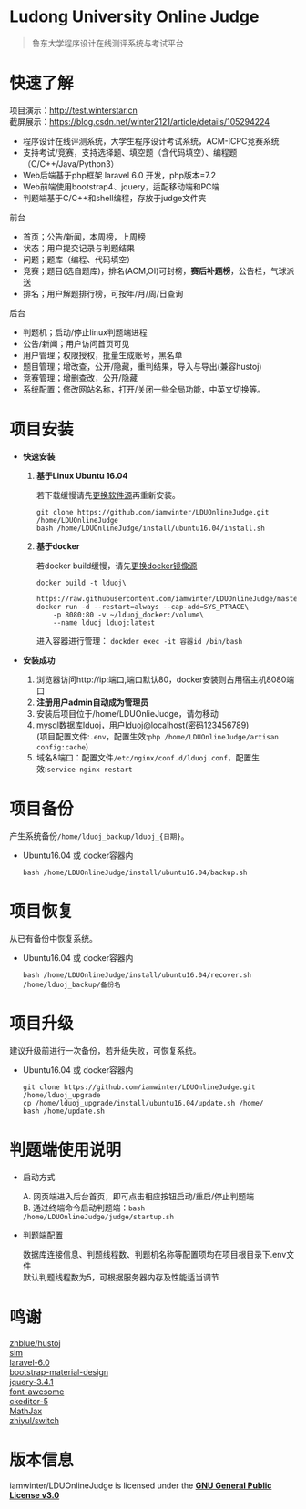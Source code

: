 Ludong University Online Judge
===
  > 鲁东大学程序设计在线测评系统与考试平台


# 快速了解

  项目演示：http://test.winterstar.cn  
  截屏展示：https://blog.csdn.net/winter2121/article/details/105294224
  
  - 程序设计在线评测系统，大学生程序设计考试系统，ACM-ICPC竞赛系统
  - 支持考试/竞赛，支持选择题、填空题（含代码填空）、编程题（C/C++/Java/Python3）
  - Web后端基于php框架 laravel 6.0 开发，php版本=7.2
  - Web前端使用bootstrap4、jquery，适配移动端和PC端
  - 判题端基于C/C++和shell编程，存放于judge文件夹
  
  前台
  
  + 首页；公告/新闻，本周榜，上周榜
  + 状态；用户提交记录与判题结果
  + 问题；题库（编程、代码填空）
  + 竞赛；题目(选自题库)，排名(ACM,OI)可封榜，**赛后补题榜**，公告栏，气球派送
  + 排名；用户解题排行榜，可按年/月/周/日查询
  
  后台

  + 判题机；启动/停止linux判题端进程
  + 公告/新闻；用户访问首页可见
  + 用户管理；权限授权，批量生成账号，黑名单
  + 题目管理；增改查，公开/隐藏，重判结果，导入与导出(兼容hustoj)
  + 竞赛管理；增删查改，公开/隐藏
  + 系统配置；修改网站名称，打开/关闭一些全局功能，中英文切换等。

# 项目安装
  
+ **快速安装**

  1. **基于Linux Ubuntu 16.04**
  
     若下载缓慢请先[更换软件源](https://blog.csdn.net/winter2121/article/details/103335319)再重新安装。
     ```
     git clone https://github.com/iamwinter/LDUOnlineJudge.git /home/LDUOnlineJudge
     bash /home/LDUOnlineJudge/install/ubuntu16.04/install.sh
     ```

  2. **基于docker**
    
     若docker build缓慢，请先[更换docker镜像源](https://blog.csdn.net/winter2121/article/details/107399812)
     ```
     docker build -t lduoj\
         https://raw.githubusercontent.com/iamwinter/LDUOnlineJudge/master/install/docker/Dockerfile
     docker run -d --restart=always --cap-add=SYS_PTRACE\
         -p 8080:80 -v ~/lduoj_docker:/volume\
         --name lduoj lduoj:latest
     ```
     进入容器进行管理： `dockder exec -it 容器id /bin/bash`

+ **安装成功**  
  1. 浏览器访问http://ip:端口,端口默认80，docker安装则占用宿主机8080端口 
  2. **注册用户admin自动成为管理员**
  3. 安装后项目位于/home/LDUOnlieJudge，请勿移动  
  4. mysql数据库lduoj，用户lduoj@localhost(密码123456789)  
  (项目配置文件:`.env`，配置生效:`php /home/LDUOnlineJudge/artisan config:cache`)  
  5. 域名&端口：配置文件`/etc/nginx/conf.d/lduoj.conf`，配置生效:`service nginx restart`

# 项目备份

  产生系统备份`/home/lduoj_backup/lduoj_{日期}`。
  - Ubuntu16.04 或 docker容器内
    ```
    bash /home/LDUOnlineJudge/install/ubuntu16.04/backup.sh
    ```
  
# 项目恢复
  
  从已有备份中恢复系统。
  - Ubuntu16.04 或 docker容器内
    ```
    bash /home/LDUOnlineJudge/install/ubuntu16.04/recover.sh  /home/lduoj_backup/备份名
    ```

# 项目升级

  建议升级前进行一次备份，若升级失败，可恢复系统。
  - Ubuntu16.04 或 docker容器内
    ```
    git clone https://github.com/iamwinter/LDUOnlineJudge.git /home/lduoj_upgrade
    cp /home/lduoj_upgrade/install/ubuntu16.04/update.sh /home/
    bash /home/update.sh
    ```

# 判题端使用说明

  + 启动方式
  
    A. 网页端进入后台首页，即可点击相应按钮启动/重启/停止判题端  
    B. 通过终端命令启动判题端：`bash /home/LDUOnlineJudge/judge/startup.sh`

  + 判题端配置
  
    数据库连接信息、判题线程数、判题机名称等配置项均在项目根目录下.env文件  
    默认判题线程数为5，可根据服务器内存及性能适当调节

# 鸣谢

  [zhblue/hustoj](https://github.com/zhblue/hustoj)  
  [sim](https://dickgrune.com/Programs/similarity_tester/)  
  [laravel-6.0](https://laravel.com/)  
  [bootstrap-material-design](https://fezvrasta.github.io/bootstrap-material-design/)  
  [jquery-3.4.1](https://jquery.com/)  
  [font-awesome](http://www.fontawesome.com.cn/)  
  [ckeditor-5](https://ckeditor.com/ckeditor-5/)  
  [MathJax](https://www.mathjax.org/)  
  [zhiyul/switch](https://github.com/notiflix/Notiflix)  

# 版本信息

  iamwinter/LDUOnlineJudge is licensed under the 
  **[GNU General Public License v3.0](https://github.com/iamwinter/LDUOnlineJudge/blob/master/LICENSE)**
